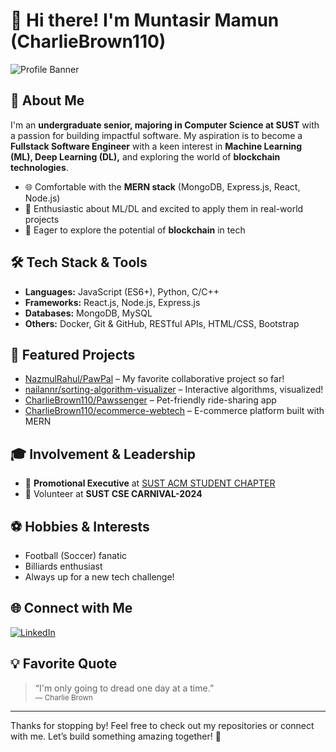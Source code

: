 # 👋 Hi there! I'm Muntasir Mamun (CharlieBrown110)

![Profile Banner](https://github.com/CharlieBrown110/CharlieBrown110/assets/your-banner.png) <!-- Optional: Add your own banner image! -->

## 🚀 About Me
I'm an **undergraduate senior, majoring in Computer Science at SUST** with a passion for building impactful software. My aspiration is to become a **Fullstack Software Engineer** with a keen interest in **Machine Learning (ML), Deep Learning (DL),** and exploring the world of **blockchain technologies**.

- 🌐 Comfortable with the **MERN stack** (MongoDB, Express.js, React, Node.js)
- 🤖 Enthusiastic about ML/DL and excited to apply them in real-world projects
- 🔗 Eager to explore the potential of **blockchain** in tech

## 🛠️ Tech Stack & Tools
- **Languages:** JavaScript (ES6+), Python, C/C++
- **Frameworks:** React.js, Node.js, Express.js
- **Databases:** MongoDB, MySQL
- **Others:** Docker, Git & GitHub, RESTful APIs, HTML/CSS, Bootstrap

## 🌟 Featured Projects
- [NazmulRahul/PawPal](https://github.com/NazmulRahul/PawPal) – My favorite collaborative project so far!
- [nailannr/sorting-algorithm-visualizer](https://github.com/nailannr/sorting-algorithm-visualizer) – Interactive algorithms, visualized!
- [CharlieBrown110/Pawssenger](https://github.com/CharlieBrown110/Pawssenger) – Pet-friendly ride-sharing app
- [CharlieBrown110/ecommerce-webtech](https://github.com/CharlieBrown110/ecommerce-webtech) – E-commerce platform built with MERN

## 🎓 Involvement & Leadership
- 🏅 **Promotional Executive** at [SUST ACM STUDENT CHAPTER](https://www.facebook.com/sust.acmsc)
- 🎉 Volunteer at **SUST CSE CARNIVAL-2024**

## ⚽ Hobbies & Interests
- Football (Soccer) fanatic
- Billiards enthusiast
- Always up for a new tech challenge!

## 🌐 Connect with Me
[![LinkedIn](https://img.shields.io/badge/Muntasir%20Mamun-LinkedIn-blue?logo=linkedin)](https://www.linkedin.com/in/muntasir-mamun-53282b283/)

## 💡 Favorite Quote
> “I'm only going to dread one day at a time.”  
> <sub>— Charlie Brown</sub>

---

Thanks for stopping by! Feel free to check out my repositories or connect with me. Let’s build something amazing together! 🚀
